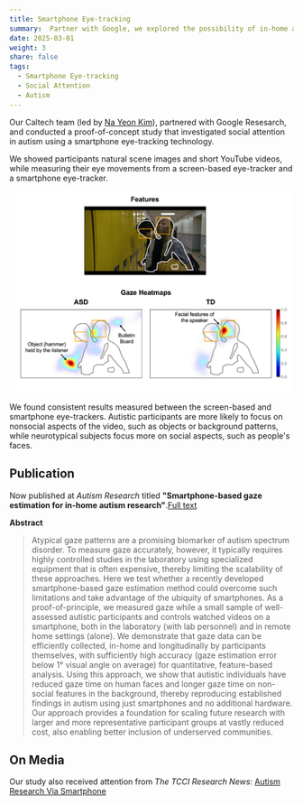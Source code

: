 ```yaml
---
title: Smartphone Eye-tracking
summary:  Partner with Google, we explored the possibility of in-home autism research.
date: 2025-03-01
weight: 3
share: false
tags:
  - Smartphone Eye-tracking
  - Social Attention
  - Autism
---
```

<style>
.article-container {
  max-width: 90% !important;
}
</style>

Our Caltech team (led by [Na Yeon Kim](https://nayeonckim.github.io/)), partnered with Google Resesarch, and conducted a proof-of-concept study that investigated social attention in autism using a smartphone eye-tracking technology.

We showed participants natural scene images and short YouTube videos, while measuring their eye movements from a screen-based eye-tracker and a smartphone eye-tracker. 

![Heatmaps comparing the groups](google_1.png "Heatmap visualizations of gaze")

We found consistent results measured between the screen-based and smartphone eye-trackers. Autistic participants are more likely to focus on nonsocial aspects of the video, such as objects or background patterns, while neurotypical subjects focus more on social aspects, such as people's faces.

## Publication

Now published at _Autism Research_ titled **"Smartphone-based gaze estimation for in-home autism research"**.[Full text](https://onlinelibrary.wiley.com/doi/full/10.1002/aur.3140)

**Abstract**

>Atypical gaze patterns are a promising biomarker of autism spectrum disorder. To measure gaze accurately, however, it typically requires highly controlled studies in the laboratory using specialized equipment that is often expensive, thereby limiting the scalability of these approaches. Here we test whether a recently developed smartphone-based gaze estimation method could overcome such limitations and take advantage of the ubiquity of smartphones. As a proof-of-principle, we measured gaze while a small sample of well-assessed autistic participants and controls watched videos on a smartphone, both in the laboratory (with lab personnel) and in remote home settings (alone). We demonstrate that gaze data can be efficiently collected, in-home and longitudinally by participants themselves, with sufficiently high accuracy (gaze estimation error below 1° visual angle on average) for quantitative, feature-based analysis. Using this approach, we show that autistic individuals have reduced gaze time on human faces and longer gaze time on non-social features in the background, thereby reproducing established findings in autism using just smartphones and no additional hardware. Our approach provides a foundation for scaling future research with larger and more representative participant groups at vastly reduced cost, also enabling better inclusion of underserved communities.

## On Media

Our study also received attention from _The TCCI Research News_: [Autism Research Via Smartphone](https://www.cheninstitute.org/news/autism-research-via-smartphone)
